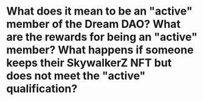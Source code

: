 # What does it mean to be an "active" member of the Dream DAO? What are the rewards for being an "active" member? What happens if someone keeps their SkywalkerZ NFT but does not meet the "active" qualification?